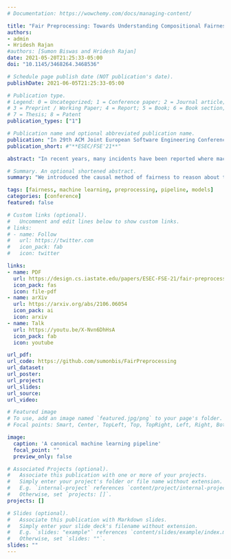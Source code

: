 ```yaml
---
# Documentation: https://wowchemy.com/docs/managing-content/

title: "Fair Preprocessing: Towards Understanding Compositional Fairness of Data Transformers in Machine Learning Pipeline"
authors:
- admin
- Hridesh Rajan
#authors: [Sumon Biswas and Hridesh Rajan]
date: 2021-05-20T21:25:33-05:00
doi: "10.1145/3468264.3468536"

# Schedule page publish date (NOT publication's date).
publishDate: 2021-06-05T21:25:33-05:00

# Publication type.
# Legend: 0 = Uncategorized; 1 = Conference paper; 2 = Journal article;
# 3 = Preprint / Working Paper; 4 = Report; 5 = Book; 6 = Book section;
# 7 = Thesis; 8 = Patent
publication_types: ["1"]

# Publication name and optional abbreviated publication name.
publication: "In 29th ACM Joint European Software Engineering Conference and Symposium on the Foundations of Software Engineering (ESEC/FSE)"
publication_short: #"**ESEC/FSE'21**"

abstract: "In recent years, many incidents have been reported where machine learning models exhibited discrimination among people based on race, sex, age, etc. Research has been conducted to measure and mitigate unfairness in machine learning models. For a machine learning task, it is a common practice to build a pipeline that includes an ordered set of data preprocessing stages followed by a classifier. However, most of the research on fairness has considered a single classifier based prediction task. What are the fairness impacts of the preprocessing stages in machine learning pipeline? Furthermore, studies showed that often the root cause of unfairness is ingrained in the data itself, rather than the model. But no research has been conducted to measure the unfairness caused by a specific transformation made in the data preprocessing stage. In this paper, we introduced the causal method of fairness to reason about the fairness impact of data preprocessing stages in ML pipeline. We leveraged existing metrics to define the fairness measures of the stages. Then we conducted a detailed fairness evaluation of the preprocessing stages in 37 pipelines collected from three different sources. Our results show that certain data transformers are causing the model to exhibit unfairness. We identified a number of fairness patterns in several categories of data transformers. Finally, we showed how the local fairness of a preprocessing stage composes in the global fairness of the pipeline. We used the fairness composition to choose appropriate downstream transformer that mitigates unfairness in the machine learning pipeline."

# Summary. An optional shortened abstract.
summary: "We introduced the causal method of fairness to reason about the fairness impact of data preprocessing stages in ML pipeline. We leveraged existing metrics to define the fairness measures of the stages. Then we conducted a detailed fairness evaluation of the preprocessing stages in 37 pipelines collected from three different sources."

tags: [fairness, machine learning, preprocessing, pipeline, models]
categories: [conference]
featured: false

# Custom links (optional).
#   Uncomment and edit lines below to show custom links.
# links:
# - name: Follow
#   url: https://twitter.com
#   icon_pack: fab
#   icon: twitter

links:
- name: PDF
  url: https://design.cs.iastate.edu/papers/ESEC-FSE-21/fair-preprocessing-fse21.pdf
  icon_pack: fas
  icon: file-pdf
- name: arXiv
  url: https://arxiv.org/abs/2106.06054
  icon_pack: ai
  icon: arxiv
- name: Talk
  url: https://youtu.be/X-Nvn6DhHsA
  icon_pack: fab
  icon: youtube

url_pdf:
url_code: https://github.com/sumonbis/FairPreprocessing
url_dataset:
url_poster:
url_project:
url_slides:
url_source:
url_video:

# Featured image
# To use, add an image named `featured.jpg/png` to your page's folder.
# Focal points: Smart, Center, TopLeft, Top, TopRight, Left, Right, BottomLeft, Bottom, BottomRight.

image:
  caption: 'A canonical machine learning pipeline'
  focal_point: ""
  preview_only: false

# Associated Projects (optional).
#   Associate this publication with one or more of your projects.
#   Simply enter your project's folder or file name without extension.
#   E.g. `internal-project` references `content/project/internal-project/index.md`.
#   Otherwise, set `projects: []`.
projects: []

# Slides (optional).
#   Associate this publication with Markdown slides.
#   Simply enter your slide deck's filename without extension.
#   E.g. `slides: "example"` references `content/slides/example/index.md`.
#   Otherwise, set `slides: ""`.
slides: ""
---
```


<!-- {{% callout note %}}
Click the *Cite* button above to demo the feature to enable visitors to import publication metadata into their reference management software.
{{% /callout %}} -->
